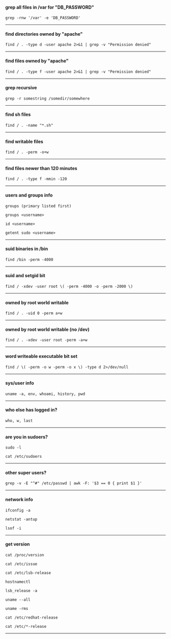 #### grep all files in /var for "DB_PASSWORD"

```grep -rnw '/var' -e 'DB_PASSWORD'```

-----


#### find directories owned by "apache"

```find / . -type d -user apache 2>&1 | grep -v "Permission denied"```

-----


#### find files owned by "apache"

```find / . -type f -user apache 2>&1 | grep -v "Permission denied"```

-----


#### grep recursive

```grep -r somestring /somedir/somewhere```

-----


#### find sh files

```find / . -name "*.sh"```

-----


#### find writable files

```find / . -perm -o+w```

-----


#### find files newer than 120 minutes

```find / . -type f -mmin -120```

-----


#### users and groups info

```groups (primary listed first)```

```groups <username>```

```id <username>```

```getent sudo <username>```

-----


#### suid binaries in /bin

```find /bin -perm -4000```

-----


#### suid and setgid bit

```find / -xdev -user root \( -perm -4000 -o -perm -2000 \)```

-----


#### owned by root world writable

```find / . -uid 0 -perm a+w```

-----


#### owned by root world writable (no /dev)

```find / . -xdev -user root -perm -a+w```

-----


#### word writeable executable bit set

```find / \( -perm -o w -perm -o x \) -type d 2>/dev/null```

-----


#### sys/user info

```uname -a, env, whoami, history, pwd```

-----


#### who else has logged in?

```who, w, last```

-----


#### are you in sudoers?

```sudo -l```

```cat /etc/sudoers```

-----


#### other super users?

```grep -v -E "^#" /etc/passwd | awk -F: '$3 == 0 { print $1 }'```

-----


#### network info

```ifconfig -a```

```netstat -antup```

```lsof -i```

-----


#### get version

```cat /proc/version```

```cat /etc/issue```

```cat /etc/lsb-release```

```hostnamectl```

```lsb_release -a```

```uname --all```

```uname -rms```

```cat /etc/redhat-release```

```cat /etc/*-release```

-----



